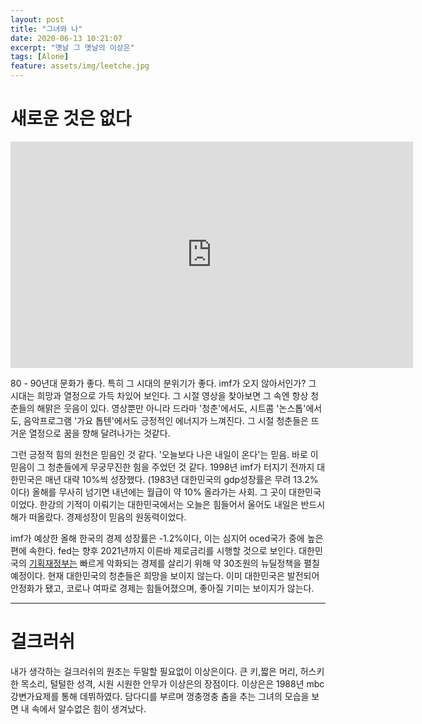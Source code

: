 ```yaml
---
layout: post
title: "그녀와 나"
date: 2020-06-13 10:21:07
excerpt: "옛날 그 옛날의 이상은"
tags: [Alone]
feature: assets/img/leetche.jpg
---
```


# 새로운 것은 없다

<iframe width="644" height="362" src="https://www.youtube.com/embed/2_LJ0IQZKUs" frameborder="0" allow="accelerometer; autoplay; encrypted-media; gyroscope; picture-in-picture" allowfullscreen></iframe>

80 - 90년대 문화가 좋다. 특히 그 시대의 분위기가 좋다.
imf가 오지 않아서인가? 그 시대는 희망과 열정으로 가득 차있어 보인다.
그 시절 영상을 찾아보면 그 속엔 항상 청춘들의 해맑은 웃음이 있다. 영상뿐만 아니라 드라마 '청춘'에서도, 시트콤 '논스톱'에서도, 음악프로그램 '가요 톱텐'에서도 긍정적인 에너지가 느껴진다. 그 시절 청춘들은 뜨거운 열정으로 꿈을 향해 달려나가는 것같다.

그런 긍정적 힘의 원천은 믿음인 것 같다. '오늘보다 나은 내일이 온다'는 믿음. 바로 이 믿음이 그 청춘들에게 무궁무진한 힘을 주었던 것 같다. 1998년 imf가 터지기 전까지 대한민국은 매년 대략 10%씩 성장했다. (1983년 대한민국의 gdp성장률은 무려 13.2%이다) 올해를 무사히 넘기면 내년에는 월급이 약 10% 올라가는 사회. 그 곳이 대한민국이었다. 한강의 기적이 이뤄기는 대한민국에서는 오늘은 힘들어서 울어도 내일은 반드시 해가 떠올랐다. 경제성장이 믿음의 원동력이었다.

imf가 예상한 올해 한국의 경제 성장률은 -1.2%이다, 이는 심지어 oced국가 중에 높은 편에 속한다. fed는 향후 2021년까지 이른바 제로금리를 시행할 것으로 보인다. 대한민국의 <a href="http://www.moef.go.kr/nw/nes/detailNesDtaView.do?searchBbsId1=MOSFBBS_000000000028&searchNttId1=MOSF_000000000040132&menuNo=4010100">기획재정부는</a> 빠르게 악화되는 경제를 살리기 위해 약 30조원의 뉴딜정책을 펼칠 예정이다. 현재 대한민국의 청춘들은 희망을 보이지 않는다. 이미 대한민국은 발전되어 안정화가 됐고, 코로나 여파로 경제는 힘들어졌으며, 좋아질 기미는 보이지가 않는다.

---

# 걸크러쉬

내가 생각하는 걸크러쉬의 원조는 두말할 필요없이 이상은이다. 큰 키,짧은 머리, 허스키한 목소리, 털털한 성격, 시원 시원한 안무가 이상은의 장점이다. 이상은은 1988년 mbc 강변가요제를 통해 데뷔하였다. 담다디를 부르며 껑충껑충 춤을 추는 그녀의 모습을 보면 내 속에서 알수없은 힘이 생겨났다.
